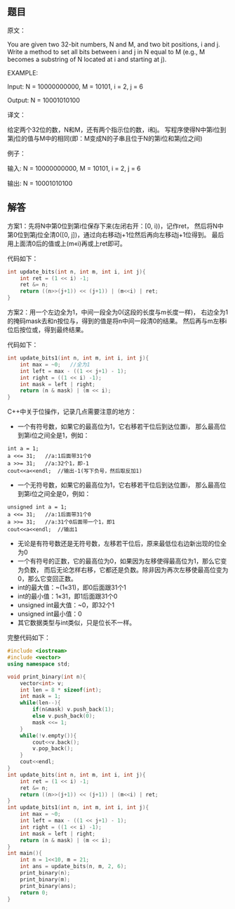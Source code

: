 ## 题目

原文：

You are given two 32-bit numbers, N and M, and two bit positions, i and j. Write a method to set all bits between i and j in N equal to M (e.g., M becomes a substring of N located at i and starting at j).

EXAMPLE:

Input: N = 10000000000, M = 10101, i = 2, j = 6

Output: N = 10001010100

译文：

给定两个32位的数，N和M，还有两个指示位的数，i和j。 写程序使得N中第i位到第j位的值与M中的相同(即：M变成N的子串且位于N的第i位和第j位之间)

例子：

输入: N = 10000000000, M = 10101, i = 2, j = 6

输出: N = 10001010100

## 解答

方案1：先将N中第0位到第i位保存下来(左闭右开：[0, i))，记作ret， 然后将N中第0位到第j位全清0([0, j])，通过向右移动j+1位然后再向左移动j+1位得到。 最后用上面清0后的值或上(m«i)再或上ret即可。

代码如下：

```cpp
int update_bits(int n, int m, int i, int j){
    int ret = (1 << i) -1;
    ret &= n;
    return ((n>>(j+1)) << (j+1)) | (m<<i) | ret;
}

```

方案2：用一个左边全为1，中间一段全为0(这段的长度与m长度一样)， 右边全为1的掩码mask去和n按位与，得到的值是将n中间一段清0的结果。 然后再与m左移i位后按位或，得到最终结果。

代码如下：

```cpp
int update_bits1(int n, int m, int i, int j){
    int max = ~0;	//全为1
    int left = max - ((1 << j+1) - 1);
    int right = ((1 << i) -1);
    int mask = left | right;
    return (n & mask) | (m << i);
}

```

C++中关于位操作，记录几点需要注意的地方：

- 一个有符号数，如果它的最高位为1，它右移若干位后到达位置i， 那么最高位到第i位之间全是1，例如：

```
int a = 1;
a <<= 31;	//a:1后面带31个0
a >>= 31;	//a:32个1，即-1
cout<<a<<endl;	//输出-1(写下负号，然后取反加1)

```

- 一个无符号数，如果它的最高位为1，它右移若干位后到达位置i， 那么最高位到第i位之间全是0，例如：

```
unsigned int a = 1;
a <<= 31;	//a:1后面带31个0
a >>= 31;	//a:31个0后面带一个1，即1
cout<<a<<endl;	//输出1

```

- 无论是有符号数还是无符号数，左移若干位后，原来最低位右边新出现的位全为0
- 一个有符号的正数，它的最高位为0，如果因为左移使得最高位为1，那么它变为负数， 而后无论怎样右移，它都还是负数。除非因为再次左移使最高位变为0，那么它变回正数。
- int的最大值：~(1«31)，即0后面跟31个1
- int的最小值：1«31，即1后面跟31个0
- unsigned int最大值：~0，即32个1
- unsigned int最小值：0
- 其它数据类型与int类似，只是位长不一样。

完整代码如下：

```cpp
#include <iostream>
#include <vector>
using namespace std;

void print_binary(int n){
    vector<int> v;
    int len = 8 * sizeof(int);
    int mask = 1;
    while(len--){
        if(n&mask) v.push_back(1);
        else v.push_back(0);
        mask <<= 1;
    }
    while(!v.empty()){
        cout<<v.back();
        v.pop_back();
    }
    cout<<endl;
}
int update_bits(int n, int m, int i, int j){
    int ret = (1 << i) -1;
    ret &= n;
    return ((n>>(j+1)) << (j+1)) | (m<<i) | ret;
}
int update_bits1(int n, int m, int i, int j){
    int max = ~0;
    int left = max - ((1 << j+1) - 1);
    int right = ((1 << i) -1);
    int mask = left | right;
    return (n & mask) | (m << i);
}
int main(){
    int n = 1<<10, m = 21;
    int ans = update_bits(n, m, 2, 6);
    print_binary(n);
    print_binary(m);
    print_binary(ans);
    return 0;
}
```